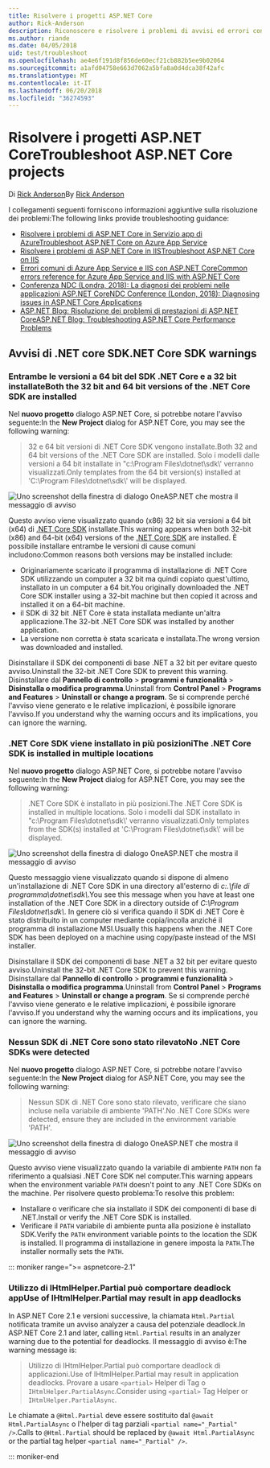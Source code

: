 ```yaml
---
title: Risolvere i progetti ASP.NET Core
author: Rick-Anderson
description: Riconoscere e risolvere i problemi di avvisi ed errori con i progetti ASP.NET Core.
ms.author: riande
ms.date: 04/05/2018
uid: test/troubleshoot
ms.openlocfilehash: ae4e6f191d8f856de60ecf21cb882b5ee9b02064
ms.sourcegitcommit: a1afd04758e663d7062a5bfa8a0d4dca38f42afc
ms.translationtype: MT
ms.contentlocale: it-IT
ms.lasthandoff: 06/20/2018
ms.locfileid: "36274593"
---
```

# <a name="troubleshoot-aspnet-core-projects"></a><span data-ttu-id="08032-103">Risolvere i progetti ASP.NET Core</span><span class="sxs-lookup"><span data-stu-id="08032-103">Troubleshoot ASP.NET Core projects</span></span>

<span data-ttu-id="08032-104">Di [Rick Anderson](https://twitter.com/RickAndMSFT)</span><span class="sxs-lookup"><span data-stu-id="08032-104">By [Rick Anderson](https://twitter.com/RickAndMSFT)</span></span>

<span data-ttu-id="08032-105">I collegamenti seguenti forniscono informazioni aggiuntive sulla risoluzione dei problemi:</span><span class="sxs-lookup"><span data-stu-id="08032-105">The following links provide troubleshooting guidance:</span></span>

* [<span data-ttu-id="08032-106">Risolvere i problemi di ASP.NET Core in Servizio app di Azure</span><span class="sxs-lookup"><span data-stu-id="08032-106">Troubleshoot ASP.NET Core on Azure App Service</span></span>](xref:host-and-deploy/azure-apps/troubleshoot)
* [<span data-ttu-id="08032-107">Risolvere i problemi di ASP.NET Core in IIS</span><span class="sxs-lookup"><span data-stu-id="08032-107">Troubleshoot ASP.NET Core on IIS</span></span>](xref:host-and-deploy/iis/troubleshoot)
* [<span data-ttu-id="08032-108">Errori comuni di Azure App Service e IIS con ASP.NET Core</span><span class="sxs-lookup"><span data-stu-id="08032-108">Common errors reference for Azure App Service and IIS with ASP.NET Core</span></span>](xref:host-and-deploy/azure-iis-errors-reference)
* [<span data-ttu-id="08032-109">Conferenza NDC (Londra, 2018): La diagnosi dei problemi nelle applicazioni ASP.NET Core</span><span class="sxs-lookup"><span data-stu-id="08032-109">NDC Conference (London, 2018): Diagnosing issues in ASP.NET Core Applications</span></span>](https://www.youtube.com/watch?v=RYI0DHoIVaA)
* [<span data-ttu-id="08032-110">ASP.NET Blog: Risoluzione dei problemi di prestazioni di ASP.NET Core</span><span class="sxs-lookup"><span data-stu-id="08032-110">ASP.NET Blog: Troubleshooting ASP.NET Core Performance Problems</span></span>](https://blogs.msdn.microsoft.com/webdev/2018/05/23/asp-net-core-performance-improvements/)

## <a name="net-core-sdk-warnings"></a><span data-ttu-id="08032-111">Avvisi di .NET core SDK</span><span class="sxs-lookup"><span data-stu-id="08032-111">.NET Core SDK warnings</span></span>

### <a name="both-the-32-bit-and-64-bit-versions-of-the-net-core-sdk-are-installed"></a><span data-ttu-id="08032-112">Entrambe le versioni a 64 bit del SDK .NET Core e a 32 bit installate</span><span class="sxs-lookup"><span data-stu-id="08032-112">Both the 32 bit and 64 bit versions of the .NET Core SDK are installed</span></span>

<span data-ttu-id="08032-113">Nel **nuovo progetto** dialogo ASP.NET Core, si potrebbe notare l'avviso seguente:</span><span class="sxs-lookup"><span data-stu-id="08032-113">In the **New Project** dialog for ASP.NET Core, you may see the following warning:</span></span>

> <span data-ttu-id="08032-114">32 e 64 bit versioni di .NET Core SDK vengono installate.</span><span class="sxs-lookup"><span data-stu-id="08032-114">Both 32 and 64 bit versions of the .NET Core SDK are installed.</span></span> <span data-ttu-id="08032-115">Solo i modelli dalle versioni a 64 bit installate in "c:\\Program Files\\dotnet\\sdk\\' verranno visualizzati.</span><span class="sxs-lookup"><span data-stu-id="08032-115">Only templates from the 64 bit version(s) installed at 'C:\\Program Files\\dotnet\\sdk\\' will be displayed.</span></span>

![Uno screenshot della finestra di dialogo OneASP.NET che mostra il messaggio di avviso](troubleshoot/_static/both32and64bit.png)

<span data-ttu-id="08032-117">Questo avviso viene visualizzato quando (x86) 32 bit sia versioni a 64 bit (x64) di [.NET Core SDK](https://www.microsoft.com/net/download/all) installate.</span><span class="sxs-lookup"><span data-stu-id="08032-117">This warning appears when both 32-bit (x86) and 64-bit (x64) versions of the [.NET Core SDK](https://www.microsoft.com/net/download/all) are installed.</span></span> <span data-ttu-id="08032-118">È possibile installare entrambe le versioni di cause comuni includono:</span><span class="sxs-lookup"><span data-stu-id="08032-118">Common reasons both versions may be installed include:</span></span>

* <span data-ttu-id="08032-119">Originariamente scaricato il programma di installazione di .NET Core SDK utilizzando un computer a 32 bit ma quindi copiato quest'ultimo, installato in un computer a 64 bit.</span><span class="sxs-lookup"><span data-stu-id="08032-119">You originally downloaded the .NET Core SDK installer using a 32-bit machine but then copied it across and installed it on a 64-bit machine.</span></span>
* <span data-ttu-id="08032-120">il SDK di 32 bit .NET Core è stata installata mediante un'altra applicazione.</span><span class="sxs-lookup"><span data-stu-id="08032-120">The 32-bit .NET Core SDK was installed by another application.</span></span>
* <span data-ttu-id="08032-121">La versione non corretta è stata scaricata e installata.</span><span class="sxs-lookup"><span data-stu-id="08032-121">The wrong version was downloaded and installed.</span></span>

<span data-ttu-id="08032-122">Disinstallare il SDK dei componenti di base .NET a 32 bit per evitare questo avviso.</span><span class="sxs-lookup"><span data-stu-id="08032-122">Uninstall the 32-bit .NET Core SDK to prevent this warning.</span></span> <span data-ttu-id="08032-123">Disinstallare dal **Pannello di controllo** > **programmi e funzionalità** > **Disinstalla o modifica programma**.</span><span class="sxs-lookup"><span data-stu-id="08032-123">Uninstall from **Control Panel** > **Programs and Features** > **Uninstall or change a program**.</span></span> <span data-ttu-id="08032-124">Se si comprende perché l'avviso viene generato e le relative implicazioni, è possibile ignorare l'avviso.</span><span class="sxs-lookup"><span data-stu-id="08032-124">If you understand why the warning occurs and its implications, you can ignore the warning.</span></span>

### <a name="the-net-core-sdk-is-installed-in-multiple-locations"></a><span data-ttu-id="08032-125">.NET Core SDK viene installato in più posizioni</span><span class="sxs-lookup"><span data-stu-id="08032-125">The .NET Core SDK is installed in multiple locations</span></span>

<span data-ttu-id="08032-126">Nel **nuovo progetto** dialogo ASP.NET Core, si potrebbe notare l'avviso seguente:</span><span class="sxs-lookup"><span data-stu-id="08032-126">In the **New Project** dialog for ASP.NET Core, you may see the following warning:</span></span>

> <span data-ttu-id="08032-127">.NET Core SDK è installato in più posizioni.</span><span class="sxs-lookup"><span data-stu-id="08032-127">The .NET Core SDK is installed in multiple locations.</span></span> <span data-ttu-id="08032-128">Solo i modelli dal SDK installato in "c:\\Program Files\\dotnet\\sdk\\' verranno visualizzati.</span><span class="sxs-lookup"><span data-stu-id="08032-128">Only templates from the SDK(s) installed at 'C:\\Program Files\\dotnet\\sdk\\' will be displayed.</span></span>

![Uno screenshot della finestra di dialogo OneASP.NET che mostra il messaggio di avviso](troubleshoot/_static/multiplelocations.png)

<span data-ttu-id="08032-130">Questo messaggio viene visualizzato quando si dispone di almeno un'installazione di .NET Core SDK in una directory all'esterno di *c:.\\file di programma\\dotnet\\sdk\\*.</span><span class="sxs-lookup"><span data-stu-id="08032-130">You see this message when you have at least one installation of the .NET Core SDK in a directory outside of *C:\\Program Files\\dotnet\\sdk\\*.</span></span> <span data-ttu-id="08032-131">In genere ciò si verifica quando il SDK di .NET Core è stato distribuito in un computer mediante copia/incolla anziché il programma di installazione MSI.</span><span class="sxs-lookup"><span data-stu-id="08032-131">Usually this happens when the .NET Core SDK has been deployed on a machine using copy/paste instead of the MSI installer.</span></span>

<span data-ttu-id="08032-132">Disinstallare il SDK dei componenti di base .NET a 32 bit per evitare questo avviso.</span><span class="sxs-lookup"><span data-stu-id="08032-132">Uninstall the 32-bit .NET Core SDK to prevent this warning.</span></span> <span data-ttu-id="08032-133">Disinstallare dal **Pannello di controllo** > **programmi e funzionalità** > **Disinstalla o modifica programma**.</span><span class="sxs-lookup"><span data-stu-id="08032-133">Uninstall from **Control Panel** > **Programs and Features** > **Uninstall or change a program**.</span></span> <span data-ttu-id="08032-134">Se si comprende perché l'avviso viene generato e le relative implicazioni, è possibile ignorare l'avviso.</span><span class="sxs-lookup"><span data-stu-id="08032-134">If you understand why the warning occurs and its implications, you can ignore the warning.</span></span>

### <a name="no-net-core-sdks-were-detected"></a><span data-ttu-id="08032-135">Nessun SDK di .NET Core sono stato rilevato</span><span class="sxs-lookup"><span data-stu-id="08032-135">No .NET Core SDKs were detected</span></span>

<span data-ttu-id="08032-136">Nel **nuovo progetto** dialogo ASP.NET Core, si potrebbe notare l'avviso seguente:</span><span class="sxs-lookup"><span data-stu-id="08032-136">In the **New Project** dialog for ASP.NET Core, you may see the following warning:</span></span>

> <span data-ttu-id="08032-137">Nessun SDK di .NET Core sono stato rilevato, verificare che siano incluse nella variabile di ambiente 'PATH'.</span><span class="sxs-lookup"><span data-stu-id="08032-137">No .NET Core SDKs were detected, ensure they are included in the environment variable 'PATH'.</span></span>

![Uno screenshot della finestra di dialogo OneASP.NET che mostra il messaggio di avviso](troubleshoot/_static/NoNetCore.png)

<span data-ttu-id="08032-139">Questo avviso viene visualizzato quando la variabile di ambiente `PATH` non fa riferimento a qualsiasi .NET Core SDK nel computer.</span><span class="sxs-lookup"><span data-stu-id="08032-139">This warning appears when the environment variable `PATH` doesn't point to any .NET Core SDKs on the machine.</span></span> <span data-ttu-id="08032-140">Per risolvere questo problema:</span><span class="sxs-lookup"><span data-stu-id="08032-140">To resolve this problem:</span></span>

* <span data-ttu-id="08032-141">Installare o verificare che sia installato il SDK dei componenti di base di .NET.</span><span class="sxs-lookup"><span data-stu-id="08032-141">Install or verify the .NET Core SDK is installed.</span></span>
* <span data-ttu-id="08032-142">Verificare il `PATH` variabile di ambiente punta alla posizione è installato SDK.</span><span class="sxs-lookup"><span data-stu-id="08032-142">Verify the `PATH` environment variable points to the location the SDK is installed.</span></span> <span data-ttu-id="08032-143">Il programma di installazione in genere imposta la `PATH`.</span><span class="sxs-lookup"><span data-stu-id="08032-143">The installer normally sets the `PATH`.</span></span>

::: moniker range=">= aspnetcore-2.1"

### <a name="use-of-ihtmlhelperpartial-may-result-in-app-deadlocks"></a><span data-ttu-id="08032-144">Utilizzo di IHtmlHelper.Partial può comportare deadlock app</span><span class="sxs-lookup"><span data-stu-id="08032-144">Use of IHtmlHelper.Partial may result in app deadlocks</span></span>

<span data-ttu-id="08032-145">In ASP.NET Core 2.1 e versioni successive, la chiamata `Html.Partial` notificata tramite un avviso analyzer a causa del potenziale deadlock.</span><span class="sxs-lookup"><span data-stu-id="08032-145">In ASP.NET Core 2.1 and later, calling `Html.Partial` results in an analyzer warning due to the potential for deadlocks.</span></span> <span data-ttu-id="08032-146">Il messaggio di avviso è:</span><span class="sxs-lookup"><span data-stu-id="08032-146">The warning message is:</span></span>

> <span data-ttu-id="08032-147">Utilizzo di IHtmlHelper.Partial può comportare deadlock di applicazioni.</span><span class="sxs-lookup"><span data-stu-id="08032-147">Use of IHtmlHelper.Partial may result in application deadlocks.</span></span> <span data-ttu-id="08032-148">Provare a usare `<partial>` Helper di Tag o `IHtmlHelper.PartialAsync`.</span><span class="sxs-lookup"><span data-stu-id="08032-148">Consider using `<partial>` Tag Helper or `IHtmlHelper.PartialAsync`.</span></span>

<span data-ttu-id="08032-149">Le chiamate a `@Html.Partial` deve essere sostituito dal `@await Html.PartialAsync` o l'helper di tag parziali `<partial name="_Partial" />`.</span><span class="sxs-lookup"><span data-stu-id="08032-149">Calls to `@Html.Partial` should be replaced by `@await Html.PartialAsync` or the partial tag helper `<partial name="_Partial" />`.</span></span>

::: moniker-end
